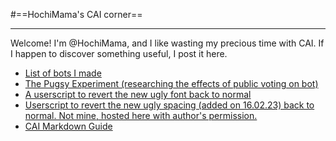 #==HochiMama's CAI corner==
***
Welcome! I'm @HochiMama, and I like wasting my precious time with CAI. If I happen to discover something useful, I post it here.

- [List of bots I made](https://rentry.org/HochiMamaBots)
- [The Pugsy Experiment (researching the effects of public voting on bot)](https://rentry.org/PugsyFiles)
- [A userscript to revert the new ugly font back to normal](https://rentry.org/FixThatFont)
- [Userscript to revert the new ugly spacing (added on 16.02.23) back to normal. Not mine, hosted here with author's permission.](https://rentry.org/FixSpacingScript)
- [CAI Markdown Guide](https://rentry.org/OhHiMarkDown)
